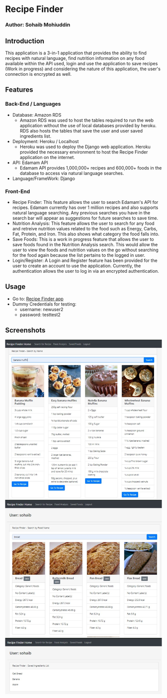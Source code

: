 # Recipe Finder
### Author: Sohaib Mohiuddin

## Introduction
This application is a 3-in-1 application that provides the ability to find recipes with natural language, find nutrition information on any food available within the API used, login and use the application to save recipes (Work in progress) and considering the nature of this application, the user's connection is encrypted as well. 

## Features

### Back-End / Languages
- Database: Amazon RDS
	- Amazon RDS was used to host the tables required to run the web application without the use of local databases provided by heroku. RDS also hosts the tables that save the user and user saved ingredients list. 
- Deployment: Heroku / Localhost
	- Heroku was used to deploy the Django web application. Heroku provided the necessary environment to host the Recipe Finder application on the internet. 
- API: Edamam API
	- Edamam API provides 1,000,000+ recipes and 600,000+ foods in the database to access via natural language searches. 
- Language/FrameWork: Django

### Front-End
- Recipe Finder: This feature allows the user to search Edamam's API for recipes. Edamam currently has over 1 million recipes and also supports natural language searching. Any previous searches you have in the search bar will appear as suggestions for future searches to save time. 
- Nutrition Analysis: This feature allows the user to search for any food and retreive nutrition values related to the food such as Energy, Carbs, Fat, Protein, and Iron. This also shows what category the food falls into.
- Save Foods: This is a work in progress feature that allows the user to save foods found in the Nutrition Analysis search. This would allow the user to view the foods and nutrition values on the go without searching for the food again because the list pertains to the logged in user. 
- Login/Register: A Login and Register feature has been provided for the user to create an account to use the application. Currently, the authentication allows the user to log in via an encrypted authentication. 

## Usage
- Go to: [Recipe Finder app](https://recipesearchdjangoapp.herokuapp.com/)
- Dummy Credentials for testing:
	- username: newuser2
	- password: testtest2

## Screenshots

![Recipe Search Example](README_images/recipe_search.jpg)
![Food Search Example](README_images/food_search.jpg)
![Saved List Example](README_images/saved_food.jpg)